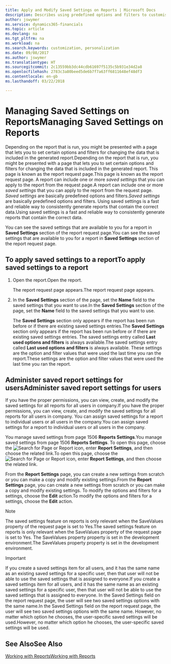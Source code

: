 ```yaml
---
title: Apply and Modify Saved Settings on Reports | Microsoft Docs
description: Describes using predefined options and filters to customise a report, and to generate the correct data.
author: jswymer
ms.service: dynamics365-financials
ms.topic: article
ms.devlang: na
ms.tgt_pltfrm: na
ms.workload: na
ms.search.keywords: customization, personalization
ms.date: 09/08/2017
ms.author: jswymer
ms.translationtype: HT
ms.sourcegitcommit: 2c13559bb3dc44cdb61697f5135c5b931e34d2a8
ms.openlocfilehash: 2783c3a80beed5de6b7f7a63ff6811648ef48df3
ms.contentlocale: en-gb
ms.lasthandoff: 03/22/2018

---
```

# <a name="managing-saved-settings-on-reports"></a><span data-ttu-id="46f68-103">Managing Saved Settings on Reports</span><span class="sxs-lookup"><span data-stu-id="46f68-103">Managing Saved Settings on Reports</span></span>
<span data-ttu-id="46f68-104">Depending on the report that is run, you might be presented with a page that lets you to set certain options and filters for changing the data that is included in the generated report.</span><span class="sxs-lookup"><span data-stu-id="46f68-104">Depending on the report that is run, you might be presented with a page that lets you to set certain options and filters for changing the data that is included in the generated report.</span></span> <span data-ttu-id="46f68-105">This page is known as the report request page.</span><span class="sxs-lookup"><span data-stu-id="46f68-105">This page is known as the report request page.</span></span> <span data-ttu-id="46f68-106">A report can include one or more *saved settings* that you can apply to the report from the request page.</span><span class="sxs-lookup"><span data-stu-id="46f68-106">A report can include one or more *saved settings* that you can apply to the report from the request page.</span></span> <span data-ttu-id="46f68-107">*Saved settings* are basically predefined options and filters.</span><span class="sxs-lookup"><span data-stu-id="46f68-107">*Saved settings* are basically predefined options and filters.</span></span> <span data-ttu-id="46f68-108">Using saved settings is a fast and reliable way to consistently generate reports that contain the correct data.</span><span class="sxs-lookup"><span data-stu-id="46f68-108">Using saved settings is a fast and reliable way to consistently generate reports that contain the correct data.</span></span>

<span data-ttu-id="46f68-109">You can see the saved settings that are available to you for a report in **Saved Settings** section of the report request page.</span><span class="sxs-lookup"><span data-stu-id="46f68-109">You can see the saved settings that are available to you for a report in **Saved Settings** section of the report request page.</span></span>  

## <a name="to-apply-saved-settings-to-a-report"></a><span data-ttu-id="46f68-110">To apply saved settings to a report</span><span class="sxs-lookup"><span data-stu-id="46f68-110">To apply saved settings to a report</span></span>
1. <span data-ttu-id="46f68-111">Open the report.</span><span class="sxs-lookup"><span data-stu-id="46f68-111">Open the report.</span></span>

   <span data-ttu-id="46f68-112">The report request page appears.</span><span class="sxs-lookup"><span data-stu-id="46f68-112">The report request page appears.</span></span>    
2. <span data-ttu-id="46f68-113">In the **Saved Settings** section of the page, set the **Name** field  to the saved settings that you want to use.</span><span class="sxs-lookup"><span data-stu-id="46f68-113">In the **Saved Settings** section of the page, set the **Name** field  to the saved settings that you want to use.</span></span>

   <span data-ttu-id="46f68-114">The **Saved Settings** section only appears if the report has been run before or if there are existing saved settings entries.</span><span class="sxs-lookup"><span data-stu-id="46f68-114">The **Saved Settings** section only appears if the report has been run before or if there are existing saved settings entries.</span></span> <span data-ttu-id="46f68-115">The saved settings entry called **Last used options and filters** is always available.</span><span class="sxs-lookup"><span data-stu-id="46f68-115">The saved settings entry called **Last used options and filters** is always available.</span></span> <span data-ttu-id="46f68-116">These settings are the option and filter values that were used the last time you ran the report.</span><span class="sxs-lookup"><span data-stu-id="46f68-116">These settings are the option and filter values that were used the last time you ran the report.</span></span>

## <a name="administer-saved-report-settings-for-users"></a><span data-ttu-id="46f68-117">Administer saved report settings for users</span><span class="sxs-lookup"><span data-stu-id="46f68-117">Administer saved report settings for users</span></span>
<span data-ttu-id="46f68-118">If you have the proper permissions, you can view, create, and modify the saved settings for all reports for all users in company.</span><span class="sxs-lookup"><span data-stu-id="46f68-118">If you have the proper permissions, you can view, create, and modify the saved settings for all reports for all users in company.</span></span> <span data-ttu-id="46f68-119">You can assign saved settings for a report to individual users or all users in the company.</span><span class="sxs-lookup"><span data-stu-id="46f68-119">You can assign saved settings for a report to individual users or all users in the company.</span></span>

<span data-ttu-id="46f68-120">You manage saved settings from page 1506 **Reports Settings**.</span><span class="sxs-lookup"><span data-stu-id="46f68-120">You manage saved settings from page 1506 **Reports Settings**.</span></span> <span data-ttu-id="46f68-121">To open this page, choose the ![Search for Page or Report](media/ui-search/search_small.png "Search for Page or Report icon") icon, enter **Report Settings**, and then choose the related link.</span><span class="sxs-lookup"><span data-stu-id="46f68-121">To open this page, choose the ![Search for Page or Report](media/ui-search/search_small.png "Search for Page or Report icon") icon, enter **Report Settings**, and then choose the related link.</span></span>

<span data-ttu-id="46f68-122">From the **Report Settings** page, you can create a new settings from scratch or you can make a copy and modify existing settings.</span><span class="sxs-lookup"><span data-stu-id="46f68-122">From the **Report Settings** page, you can create a new settings from scratch or you can make a copy and modify existing settings.</span></span> <span data-ttu-id="46f68-123">To modify the options and filters for a settings, choose the **Edit** action.</span><span class="sxs-lookup"><span data-stu-id="46f68-123">To modify the options and filters for a settings, choose the **Edit** action.</span></span>

> [!NOTE]
> <span data-ttu-id="46f68-124">The saved settings feature on reports is only relevant when the SaveValues property of the request page is set to Yes.</span><span class="sxs-lookup"><span data-stu-id="46f68-124">The saved settings feature on reports is only relevant when the SaveValues property of the request page is set to Yes.</span></span> <span data-ttu-id="46f68-125">The SaveValues property property is set in the development environment.</span><span class="sxs-lookup"><span data-stu-id="46f68-125">The SaveValues property property is set in the development environment.</span></span>  

> [!Important]
> <span data-ttu-id="46f68-126">If you create a saved settings item for all users, and it has the same name as an existing saved settings for a specific user, then that user will not be able to use the saved settings that is assigned to everyone.</span><span class="sxs-lookup"><span data-stu-id="46f68-126">If you create a saved settings item for all users, and it has the same name as an existing saved settings for a specific user, then that user will not be able to use the saved settings that is assigned to everyone.</span></span>  <span data-ttu-id="46f68-127">In the Saved Settings field on the report request page, the user will see two saved settings options with the same name.</span><span class="sxs-lookup"><span data-stu-id="46f68-127">In the Saved Settings field on the report request page, the user will see two saved settings options with the same name.</span></span> <span data-ttu-id="46f68-128">However, no matter which option he chooses, the user-specific saved settings will be used.</span><span class="sxs-lookup"><span data-stu-id="46f68-128">However, no matter which option he chooses, the user-specific saved settings will be used.</span></span>

## <a name="see-also"></a><span data-ttu-id="46f68-129">See Also</span><span class="sxs-lookup"><span data-stu-id="46f68-129">See Also</span></span>
[<span data-ttu-id="46f68-130">Working with Reports</span><span class="sxs-lookup"><span data-stu-id="46f68-130">Working with Reports</span></span>](ui-work-report.md)  

